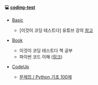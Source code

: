 #### :computer: [coding-test](./coding-test)

- [Basic](./Basic)

  - [이것이 코딩 테스트다] 유튜브 강의 [참고](https://youtu.be/Mf0pYO8VAZk)

- [Book](./Book)

  - 이것이 코딩 테스트다 책 공부
  - 파이썬 코드 이해 ([링크](http://pythontutor.com/))

- [CodeUp](.\CodeUp)

  - [문제집 / Python 기초 100제](https://www.codeup.kr/problemsetsol.php?psid=33)

  

